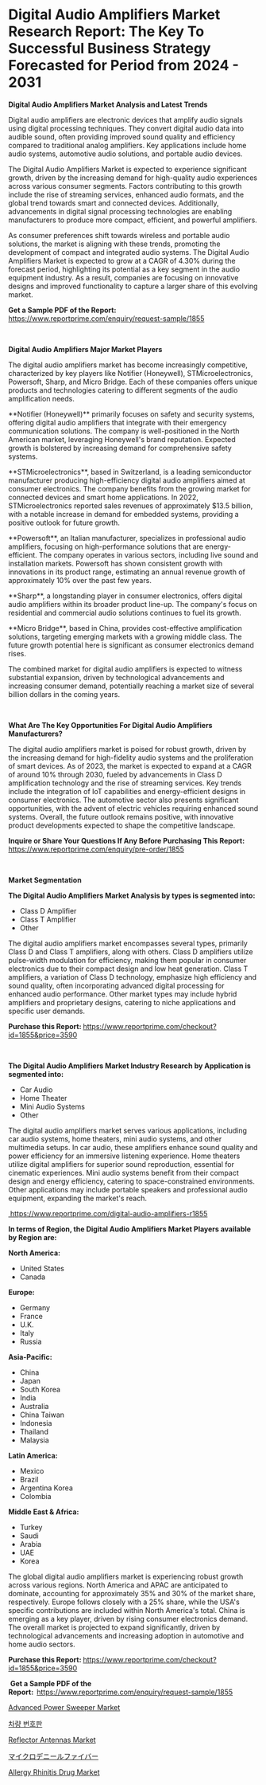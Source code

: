 <p><h1>Digital Audio Amplifiers Market Research Report: The Key To Successful Business Strategy Forecasted for Period from 2024 - 2031</h1></p><p><strong>Digital Audio Amplifiers Market Analysis and Latest Trends</strong></p>
<p><p>Digital audio amplifiers are electronic devices that amplify audio signals using digital processing techniques. They convert digital audio data into audible sound, often providing improved sound quality and efficiency compared to traditional analog amplifiers. Key applications include home audio systems, automotive audio solutions, and portable audio devices.</p><p>The Digital Audio Amplifiers Market is expected to experience significant growth, driven by the increasing demand for high-quality audio experiences across various consumer segments. Factors contributing to this growth include the rise of streaming services, enhanced audio formats, and the global trend towards smart and connected devices. Additionally, advancements in digital signal processing technologies are enabling manufacturers to produce more compact, efficient, and powerful amplifiers.</p><p>As consumer preferences shift towards wireless and portable audio solutions, the market is aligning with these trends, promoting the development of compact and integrated audio systems. The Digital Audio Amplifiers Market is expected to grow at a CAGR of 4.30% during the forecast period, highlighting its potential as a key segment in the audio equipment industry. As a result, companies are focusing on innovative designs and improved functionality to capture a larger share of this evolving market.</p></p>
<p><strong>Get a Sample PDF of the Report:&nbsp;</strong> <a href="https://www.reportprime.com/enquiry/request-sample/1855">https://www.reportprime.com/enquiry/request-sample/1855</a></p>
<p>&nbsp;</p>
<p><strong>Digital Audio Amplifiers Major Market Players</strong></p>
<p><p>The digital audio amplifiers market has become increasingly competitive, characterized by key players like Notifier (Honeywell), STMicroelectronics, Powersoft, Sharp, and Micro Bridge. Each of these companies offers unique products and technologies catering to different segments of the audio amplification needs.</p><p>**Notifier (Honeywell)** primarily focuses on safety and security systems, offering digital audio amplifiers that integrate with their emergency communication solutions. The company is well-positioned in the North American market, leveraging Honeywell's brand reputation. Expected growth is bolstered by increasing demand for comprehensive safety systems.</p><p>**STMicroelectronics**, based in Switzerland, is a leading semiconductor manufacturer producing high-efficiency digital audio amplifiers aimed at consumer electronics. The company benefits from the growing market for connected devices and smart home applications. In 2022, STMicroelectronics reported sales revenues of approximately $13.5 billion, with a notable increase in demand for embedded systems, providing a positive outlook for future growth.</p><p>**Powersoft**, an Italian manufacturer, specializes in professional audio amplifiers, focusing on high-performance solutions that are energy-efficient. The company operates in various sectors, including live sound and installation markets. Powersoft has shown consistent growth with innovations in its product range, estimating an annual revenue growth of approximately 10% over the past few years.</p><p>**Sharp**, a longstanding player in consumer electronics, offers digital audio amplifiers within its broader product line-up. The company's focus on residential and commercial audio solutions continues to fuel its growth. </p><p>**Micro Bridge**, based in China, provides cost-effective amplification solutions, targeting emerging markets with a growing middle class. The future growth potential here is significant as consumer electronics demand rises.</p><p>The combined market for digital audio amplifiers is expected to witness substantial expansion, driven by technological advancements and increasing consumer demand, potentially reaching a market size of several billion dollars in the coming years.</p></p>
<p>&nbsp;</p>
<p><strong>What Are The Key Opportunities For Digital Audio Amplifiers Manufacturers?</strong></p>
<p><p>The digital audio amplifiers market is poised for robust growth, driven by the increasing demand for high-fidelity audio systems and the proliferation of smart devices. As of 2023, the market is expected to expand at a CAGR of around 10% through 2030, fueled by advancements in Class D amplification technology and the rise of streaming services. Key trends include the integration of IoT capabilities and energy-efficient designs in consumer electronics. The automotive sector also presents significant opportunities, with the advent of electric vehicles requiring enhanced sound systems. Overall, the future outlook remains positive, with innovative product developments expected to shape the competitive landscape.</p></p>
<p><strong>Inquire or Share Your Questions If Any Before Purchasing This Report:</strong> <a href="https://www.reportprime.com/enquiry/pre-order/1855">https://www.reportprime.com/enquiry/pre-order/1855</a></p>
<p>&nbsp;</p>
<p><strong>Market Segmentation</strong></p>
<p><strong>The Digital Audio Amplifiers Market Analysis by types is segmented into:</strong></p>
<p><ul><li>Class D Amplifier</li><li>Class T Amplifier</li><li>Other</li></ul></p>
<p><p>The digital audio amplifiers market encompasses several types, primarily Class D and Class T amplifiers, along with others. Class D amplifiers utilize pulse-width modulation for efficiency, making them popular in consumer electronics due to their compact design and low heat generation. Class T amplifiers, a variation of Class D technology, emphasize high efficiency and sound quality, often incorporating advanced digital processing for enhanced audio performance. Other market types may include hybrid amplifiers and proprietary designs, catering to niche applications and specific user demands.</p></p>
<p><strong>Purchase this Report:&nbsp;</strong><a href="https://www.reportprime.com/checkout?id=1855&price=3590">https://www.reportprime.com/checkout?id=1855&price=3590</a></p>
<p>&nbsp;</p>
<p><strong>The Digital Audio Amplifiers Market Industry Research by Application is segmented into:</strong></p>
<p><ul><li>Car Audio</li><li>Home Theater</li><li>Mini Audio Systems</li><li>Other</li></ul></p>
<p><p>The digital audio amplifiers market serves various applications, including car audio systems, home theaters, mini audio systems, and other multimedia setups. In car audio, these amplifiers enhance sound quality and power efficiency for an immersive listening experience. Home theaters utilize digital amplifiers for superior sound reproduction, essential for cinematic experiences. Mini audio systems benefit from their compact design and energy efficiency, catering to space-constrained environments. Other applications may include portable speakers and professional audio equipment, expanding the market's reach.</p></p>
<p><a href="https://www.reportprime.com/digital-audio-amplifiers-r1855">&nbsp;https://www.reportprime.com/digital-audio-amplifiers-r1855</a></p>
<p><strong>In terms of Region, the Digital Audio Amplifiers Market Players available by Region are:</strong></p>
<p>
    <p> <strong> North America: </strong>
        <ul>
            <li>United States</li>
            <li>Canada</li>
        </ul>
        </p> 
    <p> <strong> Europe: </strong>
        <ul>
            <li>Germany</li>
            <li>France</li>
            <li>U.K.</li>
            <li>Italy</li>
            <li>Russia</li>
        </ul>
        </p> 
    <p> <strong> Asia-Pacific: </strong>
        <ul>
            <li>China</li>
            <li>Japan</li>
            <li>South Korea</li>
            <li>India</li>
            <li>Australia</li>
            <li>China Taiwan</li>
            <li>Indonesia</li>
            <li>Thailand</li>
            <li>Malaysia</li>
        </ul>
        </p> 
    <p> <strong> Latin America: </strong>
        <ul>
            <li>Mexico</li>
            <li>Brazil</li>
            <li>Argentina Korea</li>
            <li>Colombia</li>
        </ul>
        </p> 
    <p> <strong> Middle East & Africa: </strong>
        <ul>
            <li>Turkey</li>
            <li>Saudi</li>
            <li>Arabia</li>
            <li>UAE</li>
            <li>Korea</li>
        </ul>
    </p>
    </p>
<p><p>The global digital audio amplifiers market is experiencing robust growth across various regions. North America and APAC are anticipated to dominate, accounting for approximately 35% and 30% of the market share, respectively. Europe follows closely with a 25% share, while the USA's specific contributions are included within North America's total. China is emerging as a key player, driven by rising consumer electronics demand. The overall market is projected to expand significantly, driven by technological advancements and increasing adoption in automotive and home audio sectors.</p></p>
<p><strong>Purchase this Report: </strong><a href="https://www.reportprime.com/checkout?id=1855&price=3590">https://www.reportprime.com/checkout?id=1855&price=3590</a></p>
<p>&nbsp;<strong>Get a Sample PDF of the Report:&nbsp;&nbsp;</strong><a href="https://www.reportprime.com/enquiry/request-sample/1855">https://www.reportprime.com/enquiry/request-sample/1855</a></p>
<p><strong></strong></p>
<p><p><a href="https://issuu.com/reportprime-2/docs/advanced-power-sweeper-market-size-_235cc8d661ac87">Advanced Power Sweeper Market</a></p><p><a href="https://medium.com/@chungcameron76/%EA%B8%80%EB%A1%9C%EB%B2%8C-%EC%B0%A8%EB%9F%89-%EB%B2%88%ED%98%B8%ED%8C%90-%EC%8B%9C%EC%9E%A5-%EC%8B%9C%EC%9E%A5-%EC%A0%90%EC%9C%A0%EC%9C%A8-%EC%8B%9C%EC%9E%A5-%EB%8F%99%ED%96%A5-%EB%B0%8F-%EB%AF%B8%EB%9E%98-%EC%84%B1%EC%9E%A5-%ED%83%90%EC%83%89-2d80696330e0">차량 번호판</a></p><p><a href="https://github.com/ChiragRP21/Market-Research-Report-List-6/blob/main/reflector-antennas-market.md">Reflector Antennas Market</a></p><p><a href="https://medium.com/@dfs4ff/%E3%82%B0%E3%83%AD%E3%83%BC%E3%83%90%E3%83%AB%E3%83%9E%E3%82%A4%E3%82%AF%E3%83%AD%E3%83%87%E3%83%8B%E3%83%BC%E3%83%AB%E3%83%95%E3%82%A1%E3%82%A4%E3%83%90%E3%83%BC%E3%83%9E%E3%83%BC%E3%82%B1%E3%83%83%E3%83%88-%E5%B8%82%E5%A0%B4%E3%82%B7%E3%82%A7%E3%82%A2-%E5%B8%82%E5%A0%B4%E5%8B%95%E5%90%91-%E3%81%9D%E3%81%97%E3%81%A6%E5%B0%86%E6%9D%A5%E3%81%AE%E6%88%90%E9%95%B7%E3%82%92%E6%8E%A2%E3%82%8B-aca92ba5c2b4">マイクロデニールファイバー</a></p><p><a href="https://medium.com/@dannellbugess3/strategic-insights-into-global-allergy-rhinitis-drug-market-trends-2024-2031-covered-in-197-ffa5397e71e1">Allergy Rhinitis Drug Market</a></p></p>